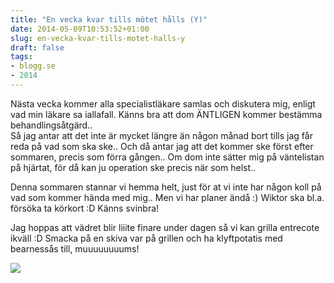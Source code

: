 ```yaml
---
title: "En vecka kvar tills mötet hålls (Y)"
date: 2014-05-09T10:53:52+01:00
slug: en-vecka-kvar-tills-motet-halls-y
draft: false
tags:
- blogg.se
- 2014
---
```

Nästa vecka kommer alla specialistläkare samlas och diskutera mig, enligt vad min läkare sa iallafall. Känns bra att dom ÄNTLIGEN kommer bestämma behandlingsåtgärd..  
Så jag antar att det inte är mycket längre än någon månad bort tills jag får reda på vad som ska ske.. Och då antar jag att det kommer ske först efter sommaren, precis som förra gången.. Om dom inte sätter mig på väntelistan på hjärtat, för då kan ju operation ske precis när som helst..  
  
Denna sommaren stannar vi hemma helt, just för at vi inte har någon koll på vad som kommer hända med mig.. Men vi har planer ändå :) Wiktor ska bl.a. försöka ta körkort :D Känns svinbra!  
  
Jag hoppas att vädret blir liiite finare under dagen så vi kan grilla entrecote ikväll :D Smacka på en skiva var på grillen och ha klyftpotatis med bearnessås till, muuuuuuuums!  
  

![](/assets/images/blogg.se/entrecotklyftpotbea_536c9797ddf2b36a6b596d41.jpg)